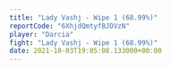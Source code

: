 ```yaml
---
title: "Lady Vashj - Wipe 1 (68.99%)"
reportCode: "6XhjdQmtyfBJDVzN"
player: "Darcia"
fight: "Lady Vashj - Wipe 1 (68.99%)"
date: 2021-10-03T19:05:08.133000+00:00
---
```


